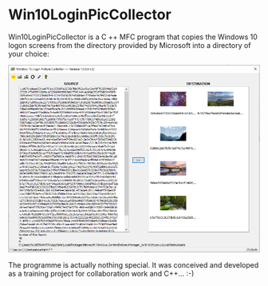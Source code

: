 # Win10LoginPicCollector

Win10LoginPicCollector is a C ++ MFC program that copies the Windows 10 logon screens from the directory provided by Microsoft into a directory of your choice: 

![img](https://github.com/uhwgmxorg/Win10LoginPicCollectorProject/blob/master/Doc/1.PNG)

The programme is actually nothing special. It was conceived and developed as a training project for collaboration work and C++...
:-)